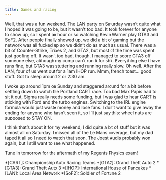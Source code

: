```yaml
---
title: Games and racing
---
```

Well, that was a fun weekend. The LAN party on Saturday wasn’t quite what I hoped it was going to be, but it wasn’t too bad. It took forever for anyone to show up, so I spent an hour or so watching Kevin Warner play GTA3 and SoF2. After people finally showed up, we did a bit of gaming but the network was all fucked up so we didn’t do as much as usual. There was a bit of Counter-Strike, Tribes 2, and GTA2, but most of the time was spent just goofing off. It wasn’t too bad, though. I managed to score GTA3 off someone else, although my comp can’t run it for shit. Everything else I have runs fine, but GTA3 was stuttering and running really slow. Oh well. After the LAN, four of us went out for a 1am IHOP run. Mmm, french toast… good stuff. Got to sleep around 2 or 2:30 am.

I woke up around 1pm on Sunday and staggered around for a bit before settling down to watch the Portland CART race. Too bad Max Papis had to sit it out, Sigma really needs some funding, but I was glad to hear CART is sticking with Ford and the turbo engines. Switching to the IRL engine formula would just waste money and lose fans. I don’t want to give away the ending for anyone who hasn’t seen it, so I’ll just say this: wheel nuts are supposed to STAY ON.

I think that’s about it for my weekend; I did quite a bit of stuff but it was almost all on Saturday. I missed all of the Le Mans coverage, but my dad taped it all so I need to watch that soon. The Joest Audis probably won again, but I still want to see what happened.

Tune in tomorrow for the aftermath of my Regents Physics exam!

*[CART]: Championship Auto Racing Teams
*[GTA2]: Grand Theft Auto 2
*[GTA3]: Grand Theft Auto 3
*[IHOP]: International House of Pancakes
*[LAN]: Local Area Network
*[SoF2]: Soldier of Fortune 2